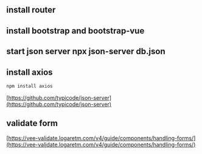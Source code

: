 ## install router
## install bootstrap and bootstrap-vue
## start json server  npx json-server db.json
## install axios
```bash
npm install axios
```
[https://github.com/typicode/json-server](https://github.com/typicode/json-server)

## validate form
[https://vee-validate.logaretm.com/v4/guide/components/handling-forms/](https://vee-validate.logaretm.com/v4/guide/components/handling-forms/)